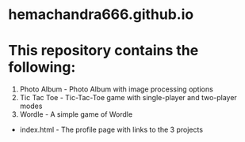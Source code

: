 # hemachandra666.github.io

# This repository contains the following:

1. Photo Album - Photo Album with image processing options
2. Tic Tac Toe - Tic-Tac-Toe game with single-player and two-player modes
3. Wordle - A simple game of Wordle

* index.html - The profile page with links to the 3 projects
